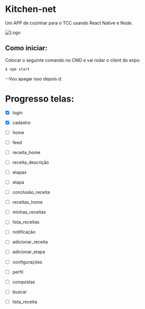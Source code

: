 # Kitchen-net

Um APP de cozinhar para o TCC usando React Native e Node.

![Logo](https://pipe.miroware.io/60a47afdab37f801c2e52bb1/TCC/logo.png)

## Como iniciar:

Colocar o seguinte comando no CMD e vai rodar o client do expo:

``` bash
$ npm start
```

--Vou apagar isso depois d:

# Progresso telas:

- [X] login
- [X] cadastro
- [ ] home
- [ ] feed
- [ ] receita_home
- [ ] receita_descrição
- [ ] etapas
- [ ] etapa
- [ ] conclusão_receita
- [ ] receitas_home
- [ ] minhas_receitas
- [ ] lista_receitas
- [ ] notificação
- [ ] adicionar_receita
- [ ] adicionar_etapa
- [ ] configurações
- [ ] perfil
- [ ] conquistas
- [ ] buscar
- [ ] lista_receita

